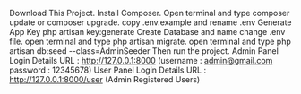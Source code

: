 Download This Project.
Install Composer.
Open terminal and type composer update or composer upgrade.
copy .env.example and rename .env
Generate App Key php artisan key:generate
Create Database and name change .env file.
open terminal and type php artisan migrate.
open terminal and type php artisan db:seed --class=AdminSeeder
Then run the project.
Admin Panel Login Details URL : http://127.0.0.1:8000 (username : admin@gmail.com password : 12345678)
User Panel Login Details URL : http://127.0.0.1:8000/user (Admin Registered Users)
